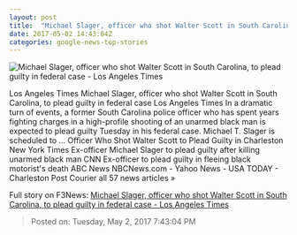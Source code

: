 ```yaml
---
layout: post
title:  "Michael Slager, officer who shot Walter Scott in South Carolina, to plead guilty in federal case - Los Angeles Times"
date: 2017-05-02 14:43:04Z
categories: google-news-top-stories
---
```


![Michael Slager, officer who shot Walter Scott in South Carolina, to plead guilty in federal case - Los Angeles Times](http://www.trbimg.com/img-5908ac49/turbine/la-na-michael-slager-walter-scott-2017)

Los Angeles Times Michael Slager, officer who shot Walter Scott in South Carolina, to plead guilty in federal case Los Angeles Times In a dramatic turn of events, a former South Carolina police officer who has spent years fighting charges in a high-profile shooting of an unarmed black man is expected to plead guilty Tuesday in his federal case. Michael T. Slager is scheduled to ... Officer Who Shot Walter Scott to Plead Guilty in Charleston New York Times Ex-officer Michael Slager to plead guilty after killing unarmed black man CNN Ex-officer to plead guilty in fleeing black motorist's death ABC News NBCNews.com - Yahoo News - USA TODAY - Charleston Post Courier all 57 news articles »


Full story on F3News: [Michael Slager, officer who shot Walter Scott in South Carolina, to plead guilty in federal case - Los Angeles Times](http://www.f3nws.com/n/jCgd2F)

> Posted on: Tuesday, May 2, 2017 7:43:04 PM
